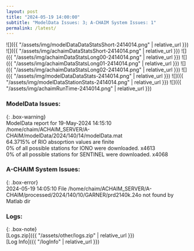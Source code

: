```yaml
---
layout: post
title: "2024-05-19 14:00:00"
subtitle: "ModelData Issues: 3; A-CHAIM System Issues: 1"
permalink: /latest/
---
```


![]({{ "/assets/img/modelDataDataStatsShort-2414014.png" | relative_url }})
![]({{ "/assets/img/achaimDataStatsShort-2414014.png" | relative_url }})
![]({{ "/assets/img/achaimDataStatsLong00-2414014.png" | relative_url }})
![]({{ "/assets/img/achaimDataStatsLong01-2414014.png" | relative_url }})
![]({{ "/assets/img/achaimDataStatsLong02-2414014.png" | relative_url }})
![]({{ "/assets/img/modelDataDataStats-2414014.png" | relative_url }})
![]({{ "/assets/img/modelDataStationStats-2414014.png" | relative_url }})
![]({{ "/assets/img/achaimRunTime-2414014.png" | relative_url }})


### ModelData Issues:  
  
{: .box-warning}  
 ModelData report for 19-May-2024 14:15:10   
 /home/chaim/ACHAIM_SERVER/A-CHAIM/modelData/2024/140/14/modelData.mat   
 64.3715% of RIO absoprtion values are finite   
 0% of all possible stations for IONO were downloaded. x4613   
 0% of all possible stations for SENTINEL were downloaded. x4068   
  
### A-CHAIM System Issues:  
  
{: .box-error}  
2024-05-19 14:05:10 File /home/chaim/ACHAIM_SERVER/A-CHAIM/processed/2024/140/10/GARNER/prd2140k.24o not found by Matlab dir  

### Logs:  
  
{: .box-note}  
[Logs.zip]({{ "/assets/other/logs.zip" | relative_url }})  
[Log Info]({{ "/logInfo" | relative_url }})  
